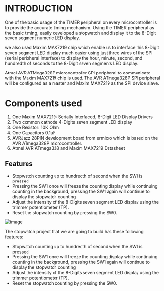 # INTRODUCTION
One of the basic usage of the TIMER peripheral on every microcontroller is to provide the accurate timing mechanism. Using the TIMER peripheral as the basic timing, easily developed a stopwatch and display it to the 8-Digit seven segment numeric LED display.

we also used Maxim MAX7219 chip which enable us to interface this 8-Digit seven segment LED display much easier using just three wires of the SPI (serial peripheral interface) to display the hour, minute, second, and hundredth of seconds to the 8-Digit seven segments LED display.

Atmel AVR ATMega328P microcontroller SPI peripheral to communicate with the Maxim MAX7219 chip is used. The AVR ATmega328P SPI peripheral will be configured as a master and Maxim MAX7219 as the SPI device slave.


# Components used
1. One Maxim MAX7219: Serially Interfaced, 8-Digit LED Display Drivers
2. Two common cathode 4-Digits seven segment LED display
3. One Resistor: 10K Ohm
4. One Capacitors 0.1uF
5. AVRJazz 28PIN development board from ermicro which is based on the AVR ATmega328P microcontroller.
6. Atmel AVR ATmega328 and Maxim MAX7219 Datasheet

## Features
- Stopwatch counting up to hundredth of second when the SW1 is pressed
- Pressing the SW1 once will freeze the counting display while continuing counting in the background, pressing the SW1  again will continue to display the stopwatch counting
- Adjust the intensity of the 8-Digits seven segment LED display using the trimmer potentiometer (TP).
- Reset the stopwatch counting by pressing the SW0.

![image](https://user-images.githubusercontent.com/94337426/144262139-2b94a331-ff4c-422c-a1cc-fc9f0e6f6e27.png)

The stopwatch project that we are going to build has these following features:

- Stopwatch counting up to hundredth of second when the SW1 is pressed
- Pressing the SW1 once will freeze the counting display while continuing counting in the background, pressing the SW1  again will continue to display the stopwatch counting
- Adjust the intensity of the 8-Digits seven segment LED display using the trimmer potentiometer (TP).
- Reset the stopwatch counting by pressing the SW0.
